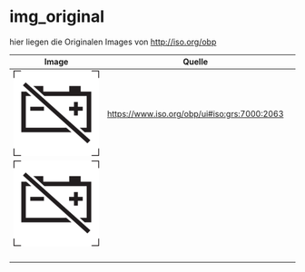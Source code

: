 # img_original


hier liegen die Originalen Images von <http://iso.org/obp>


| Image                                                                                                                                                                                                             | Quelle                                         |   |
|-------------------------------------------------------------------------------------------------------------------------------------------------------------------------------------------------------------------|------------------------------------------------|---|
| ![image](https://raw.githubusercontent.com/Meisterschulen-am-Ostbahnhof-Munchen/4diac_training1/main/Ventilsteuerung/ISO-DesignerProjects/Workspace_TECU/DefaultPool/img/img_original/Battery_disconnect_200.png) | <https://www.iso.org/obp/ui#iso:grs:7000:2063> |   |
| ![image](https://raw.githubusercontent.com/Meisterschulen-am-Ostbahnhof-Munchen/4diac_training1/main/Ventilsteuerung/ISO-DesignerProjects/Workspace_TECU/DefaultPool/img/img_original/Battery_disconnect_200.png) |                                                |   |
|                                                                                                                                                                                                                   |                                                |   |
|                                                                                                                                                                                                                   |                                                |   |
|                                                                                                                                                                                                                   |                                                |   |
|                                                                                                                                                                                                                   |                                                |   |
